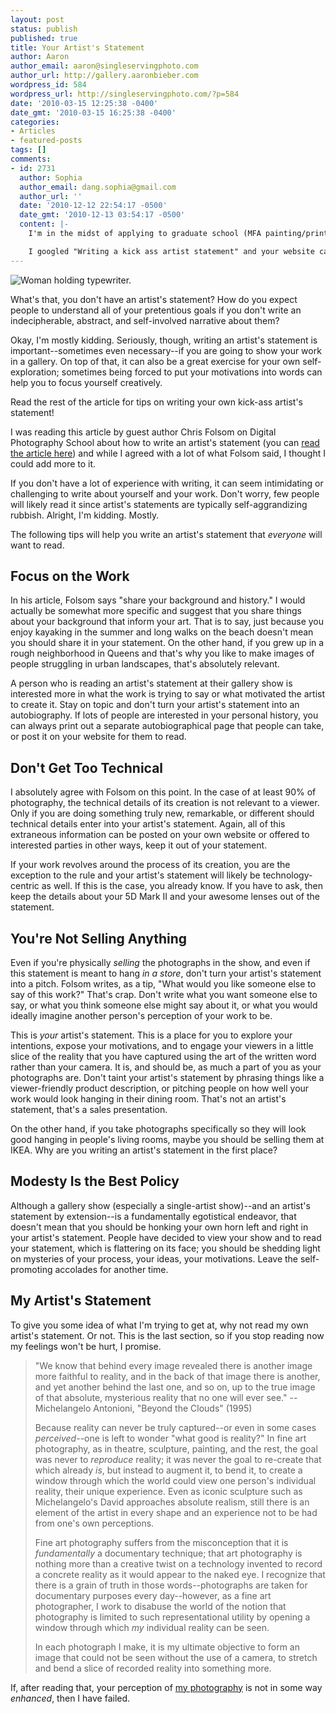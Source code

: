 ```yaml
---
layout: post
status: publish
published: true
title: Your Artist's Statement
author: Aaron
author_email: aaron@singleservingphoto.com
author_url: http://gallery.aaronbieber.com
wordpress_id: 584
wordpress_url: http://singleservingphoto.com/?p=584
date: '2010-03-15 12:25:38 -0400'
date_gmt: '2010-03-15 16:25:38 -0400'
categories:
- Articles
- featured-posts
tags: []
comments:
- id: 2731
  author: Sophia
  author_email: dang.sophia@gmail.com
  author_url: ''
  date: '2010-12-12 22:54:17 -0500'
  date_gmt: '2010-12-13 03:54:17 -0500'
  content: |-
    I'm in the midst of applying to graduate school (MFA painting/printmaking) right now and the hardest obstacle I've been dealing with (besides preparing my portfolio) is writing a coherent artist statement that's amazing and easy to understand but elegant enough to get others to like it.

    I googled "Writing a kick ass artist statement" and your website came up first.  I think the words "kick ass" made it easily searchable!  Thank you for the information you've supplied and your photography (especially the prison and Big Sur ones) are amazing!
---
```

![](http://singleservingphoto.com/wp-content/uploads/2010/03/GirlWithTypewriter-300x299.jpg "Woman holding typewriter.")

What's that, you don't have an artist's statement? How do you expect
people to understand all of your pretentious goals if you don't write an
indecipherable, abstract, and self-involved narrative about them?

Okay, I'm mostly kidding. Seriously, though, writing an artist's
statement is important--sometimes even necessary--if you are going to
show your work in a gallery. On top of that, it can also be a great
exercise for your own self-exploration; sometimes being forced to put
your motivations into words can help you to focus yourself creatively.

Read the rest of the article for tips on writing your own kick-ass
artist's statement!<span id="more"></span><span id="more-584"></span>

I was reading this article by guest author Chris Folsom on Digital
Photography School about how to write an artist's statement (you can
[read the article
here](http://digital-photography-school.com/6-tips-for-writing-an-artist%E2%80%99s-statement))
and while I agreed with a lot of what Folsom said, I thought I could add
more to it.

If you don't have a lot of experience with writing, it can seem
intimidating or challenging to write about yourself and your work. Don't
worry, few people will likely read it since artist's statements are
typically self-aggrandizing rubbish. Alright, I'm kidding. Mostly.

The following tips will help you write an artist's statement that
*everyone* will want to read.

## Focus on the Work

In his article, Folsom says "share your background and history." I would
actually be somewhat more specific and suggest that you share things
about your background that inform your art. That is to say, just because
you enjoy kayaking in the summer and long walks on the beach doesn't
mean you should share it in your statement. On the other hand, if you
grew up in a rough neighborhood in Queens and that's why you like to
make images of people struggling in urban landscapes, that's absolutely
relevant.

A person who is reading an artist's statement at their gallery show is
interested more in what the work is trying to say or what motivated the
artist to create it. Stay on topic and don't turn your artist's
statement into an autobiography. If lots of people are interested in
your personal history, you can always print out a separate
autobiographical page that people can take, or post it on your website
for them to read.

## Don't Get Too Technical

I absolutely agree with Folsom on this point. In the case of at least
90% of photography, the technical details of its creation is not
relevant to a viewer. Only if you are doing something truly new,
remarkable, or different should technical details enter into your
artist's statement. Again, all of this extraneous information can be
posted on your own website or offered to interested parties in other
ways, keep it out of your statement.

If your work revolves around the process of its creation, you are the
exception to the rule and your artist's statement will likely be
technology-centric as well. If this is the case, you already know. If
you have to ask, then keep the details about your 5D Mark II and your
awesome lenses out of the statement.

## You're Not Selling Anything

Even if you're physically _selling_ the photographs in the show, and
even if this statement is meant to hang _in a store_, don't turn your
artist's statement into a pitch. Folsom writes, as a tip, "What would
you like someone else to say of this work?" That's crap. Don't write
what you want someone else to say, or what you think someone else might
say about it, or what you would ideally imagine another person's
perception of your work to be.

This is _your_ artist's statement. This is a place for you to explore
your intentions, expose your motivations, and to engage your viewers in
a little slice of the reality that you have captured using the art of
the written word rather than your camera. It is, and should be, as much
a part of you as your photographs are. Don't taint your artist's
statement by phrasing things like a viewer-friendly product description,
or pitching people on how well your work would look hanging in their
dining room. That's not an artist's statement, that's a sales
presentation.

On the other hand, if you take photographs specifically so they will
look good hanging in people's living rooms, maybe you should be selling
them at IKEA. Why are you writing an artist's statement in the first
place?

## Modesty Is the Best Policy

Although a gallery show (especially a single-artist show)--and an
artist's statement by extension--is a fundamentally egotistical
endeavor, that doesn't mean that you should be honking your own horn
left and right in your artist's statement. People have decided to view
your show and to read your statement, which is flattering on its face;
you should be shedding light on mysteries of your process, your ideas,
your motivations. Leave the self-promoting accolades for another time.

## My Artist's Statement

To give you some idea of what I'm trying to get at, why not read my own
artist's statement. Or not. This is the last section, so if you stop
reading now my feelings won't be hurt, I promise.

> "We know that behind every image revealed there is another image more
> faithful to reality, and in the back of that image there is another,
> and yet another behind the last one, and so on, up to the true image
> of that absolute, mysterious reality that no one will ever see."
> --Michelangelo Antonioni, "Beyond the Clouds" (1995)
>
> Because reality can never be truly captured--or even in some cases
> _perceived_--one is left to wonder "what good is reality?" In fine
> art photography, as in theatre, sculpture, painting, and the rest, the
> goal was never to _reproduce_ reality; it was never the goal to
> re-create that which already _is_, but instead to augment it, to
> bend it, to create a window through which the world could view one
> person's individual reality, their unique experience. Even as iconic
> sculpture such as Michelangelo's David approaches absolute realism,
> still there is an element of the artist in every shape and an
> experience not to be had from one's own perceptions.
>
> Fine art photography suffers from the misconception that it is
> _fundamentally_ a documentary technique; that art photography is
> nothing more than a creative twist on a technology invented to record
> a concrete reality as it would appear to the naked eye. I recognize
> that there is a grain of truth in those words--photographs are taken
> for documentary purposes every day--however, as a fine art
> photographer, I work to disabuse the world of the notion that
> photography is limited to such representational utility by opening a
> window through which _my_ individual reality can be seen.
>
> In each photograph I make, it is my ultimate objective to form an
> image that could not be seen without the use of a camera, to stretch
> and bend a slice of recorded reality into something more.

If, after reading that, your perception of [my
photography](http://gallery.aaronbieber.com) is not in some way
_enhanced_, then I have failed.
